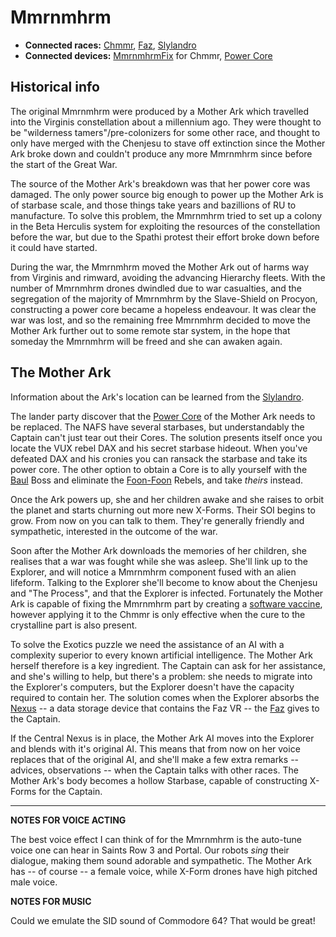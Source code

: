 # Mmrnmhrm #

  * **Connected races:** [Chmmr](Chmmr.md), [Faz](Faz.md), [Slylandro](Slylandro.md)
  * **Connected devices:** [MmrnmhrmFix](MmrnmhrmFix.md) for Chmmr, [Power Core](ReactorCorePowerUnit.md)

## Historical info ##

The original Mmrnmhrm were produced by a Mother Ark which travelled into the Virginis constellation about a millennium ago. They were thought to be "wilderness tamers"/pre-colonizers for some other race, and thought to only have merged with the Chenjesu to stave off extinction since the Mother Ark broke down and couldn't produce any more Mmrnmhrm since before the start of the Great War.

The source of the Mother Ark's breakdown was that her power core was damaged. The only power source big enough to power up the Mother Ark is of starbase scale, and those things take years and bazillions of RU to manufacture. To solve this problem, the Mmrnmhrm tried to set up a colony in the Beta Herculis system for exploiting the resources of the constellation before the war, but due to the Spathi protest their effort broke down before it could have started.

During the war, the Mmrnmhrm moved the Mother Ark out of harms way from Virginis and rimward, avoiding the advancing Hierarchy fleets. With the number of Mmrnmhrm drones dwindled due to war casualties, and the segregation of the majority of Mmrnmhrm by the Slave-Shield on Procyon, constructing a power core became a hopeless endeavour. It was clear the war was lost, and so the remaining free Mmrnmhrm decided to move the Mother Ark further out to some remote star system, in the hope that someday the Mmrnmhrm will be freed and she can awaken again.

## The Mother Ark ##

Information about the Ark's location can be learned from the [Slylandro](Slylandro.md).

The lander party discover that the [Power Core](PowerCore.md) of the Mother Ark needs to be replaced. The NAFS have several starbases, but understandably the Captain can't just tear out their Cores. The solution presents itself once you locate the VUX rebel DAX and his secret starbase hideout. When you've defeated DAX and his cronies you can ransack the starbase and take its power core. The other option to obtain a Core is to ally yourself with the [Baul](Baul.md) Boss and eliminate the [Foon-Foon](FoonFoon.md) Rebels, and take _theirs_ instead.

Once the Ark powers up, she and her children awake and she raises to orbit the planet and starts churning out more new X-Forms. Their SOI begins to grow. From now on you can talk to them. They're generally friendly and sympathetic, interested in the outcome of the war.

Soon after the Mother Ark downloads the memories of her children, she realises that a war was fought while she was asleep. She'll link up to the Explorer, and will notice a Mmrnmhrm component fused with an alien lifeform. Talking to the Explorer she'll become to know about the Chenjesu and "The Process", and that the Explorer is infected. Fortunately the Mother Ark is capable of fixing the Mmrnmhrm part by creating a [software vaccine](MmrnmhrmFix.md), however applying it to the Chmmr is only effective when the cure to the crystalline part is also present.

To solve the Exotics puzzle we need the assistance of an AI with a complexity superior to every known artificial intelligence. The Mother Ark herself therefore is a key ingredient. The Captain can ask for her assistance, and she's willing to help, but there's a problem: she needs to migrate into the Explorer's computers, but the Explorer doesn't have the capacity required to contain her. The solution comes when the Explorer absorbs the [Nexus](Central.md) -- a data storage device that contains the Faz VR -- the [Faz](Faz.md) gives to the Captain.

If the Central Nexus is in place, the Mother Ark AI moves into the Explorer and blends with it's original AI. This means that from now on her voice replaces that of the original AI, and she'll make a few extra remarks -- advices, observations -- when the Captain talks with other races. The Mother Ark's body becomes a hollow Starbase, capable of constructing X-Forms for the Captain.


---


**NOTES FOR VOICE ACTING**

The best voice effect I can think of for the Mmrnmhrm is the auto-tune voice one can hear in Saints Row 3 and Portal. Our robots _sing_ their dialogue, making them sound adorable and sympathetic. The Mother Ark has -- of course -- a female voice, while X-Form drones have high pitched male voice.

**NOTES FOR MUSIC**

Could we emulate the SID sound of Commodore 64? That would be great!
